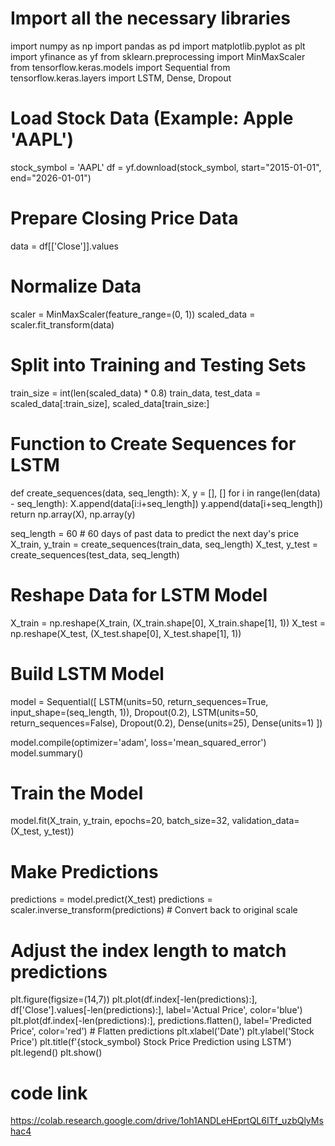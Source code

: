 # Import all the necessary libraries
import numpy as np
import pandas as pd
import matplotlib.pyplot as plt
import yfinance as yf
from sklearn.preprocessing import MinMaxScaler
from tensorflow.keras.models import Sequential
from tensorflow.keras.layers import LSTM, Dense, Dropout

# Load Stock Data (Example: Apple 'AAPL')
stock_symbol = 'AAPL'
df = yf.download(stock_symbol, start="2015-01-01", end="2026-01-01")

# Prepare Closing Price Data
data = df[['Close']].values

# Normalize Data
scaler = MinMaxScaler(feature_range=(0, 1))
scaled_data = scaler.fit_transform(data)

# Split into Training and Testing Sets
train_size = int(len(scaled_data) * 0.8)
train_data, test_data = scaled_data[:train_size], scaled_data[train_size:]

# Function to Create Sequences for LSTM
def create_sequences(data, seq_length):
    X, y = [], []
    for i in range(len(data) - seq_length):
        X.append(data[i:i+seq_length])
        y.append(data[i+seq_length])
    return np.array(X), np.array(y)

seq_length = 60  # 60 days of past data to predict the next day's price
X_train, y_train = create_sequences(train_data, seq_length)
X_test, y_test = create_sequences(test_data, seq_length)

# Reshape Data for LSTM Model
X_train = np.reshape(X_train, (X_train.shape[0], X_train.shape[1], 1))
X_test = np.reshape(X_test, (X_test.shape[0], X_test.shape[1], 1))

# Build LSTM Model
model = Sequential([
    LSTM(units=50, return_sequences=True, input_shape=(seq_length, 1)),
    Dropout(0.2),
    LSTM(units=50, return_sequences=False),
    Dropout(0.2),
    Dense(units=25),
    Dense(units=1)
])

model.compile(optimizer='adam', loss='mean_squared_error')
model.summary()

# Train the Model
model.fit(X_train, y_train, epochs=20, batch_size=32, validation_data=(X_test, y_test))

# Make Predictions
predictions = model.predict(X_test)
predictions = scaler.inverse_transform(predictions)  # Convert back to original scale

# Adjust the index length to match predictions
plt.figure(figsize=(14,7))
plt.plot(df.index[-len(predictions):], df['Close'].values[-len(predictions):], label='Actual Price', color='blue')
plt.plot(df.index[-len(predictions):], predictions.flatten(), label='Predicted Price', color='red')  # Flatten predictions
plt.xlabel('Date')
plt.ylabel('Stock Price')
plt.title(f'{stock_symbol} Stock Price Prediction using LSTM')
plt.legend()
plt.show()

# code link
https://colab.research.google.com/drive/1oh1ANDLeHEprtQL6ITf_uzbQlyMshac4
